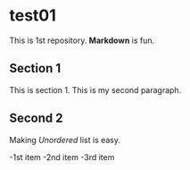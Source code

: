 # test01
 
This is 1st repository.
**Markdown** is fun.

## Section 1
This is section 1.
This is my second paragraph.

## Second 2
Making *Unordered* list is easy.

-1st item
-2nd item
-3rd item

